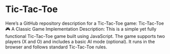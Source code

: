# Tic-Tac-Toe
Here’s a GitHub repository description for a Tic-Tac-Toe game: Tic-Tac-Toe 🎮  A Classic Game Implementation Description: This is a simple yet fully functional Tic-Tac-Toe game built using JavaScript. The game supports two players (X and O) and includes a basic AI mode (optional). It runs in the browser and follows standard Tic-Tac-Toe rules.
